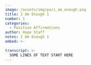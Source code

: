 ```yaml
---
image: /assets/img/pa/i_am_enough.png
title: I Am Enough 1
number: 1
categories:
  - Positive Affirmations
author: Hope Staff
notes: I Am Enough 1
embed: >-
  
transcript: >-
  SOME LINES OF TEXT START HERE
---
```

